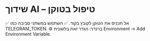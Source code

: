 # שידוך AI – טיפול בטוקן

✅ אל תכניס את הטוקן לקובץ בקוד.
✅ השתמש במשתני סביבה כמו TELEGRAM_TOKEN.
⚙️ ברנדר: הגדר זאת בלשונית Environment → Add Environment Variable.
